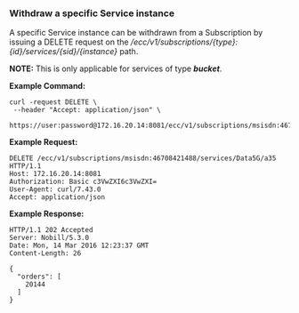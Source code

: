 ### Withdraw a specific Service instance

A specific Service instance can be withdrawn from a Subscription by issuing a DELETE request on the _/ecc/v1/subscriptions/{type}:{id}/services/{sid}/{instance}_ path. 

__NOTE:__ This is only applicable for services of type *__bucket__*.

__Example Command:__
```
curl -request DELETE \
 --header "Accept: application/json" \
 https://user:password@172.16.20.14:8081/ecc/v1/subscriptions/msisdn:46708421488/services/Data5G/a35
```

__Example Request:__
```
DELETE /ecc/v1/subscriptions/msisdn:46708421488/services/Data5G/a35 HTTP/1.1
Host: 172.16.20.14:8081
Authorization: Basic c3VwZXI6c3VwZXI=
User-Agent: curl/7.43.0
Accept: application/json
```

__Example Response:__
```
HTTP/1.1 202 Accepted
Server: Nobill/5.3.0
Date: Mon, 14 Mar 2016 12:23:37 GMT
Content-Length: 26

{
  "orders": [
    20144
  ]
}

```
